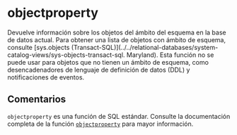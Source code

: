 ﻿---
SidebarGroup: "index-system-functions"
Autogenerated: true
---

# objectproperty

Devuelve información sobre los objetos del ámbito del esquema en la base de datos actual. Para obtener una lista de objetos con ámbito de esquema, consulte [sys.objects &#40;Transact-SQL&#41;](../../relational-databases/system-catalog-views/sys-objects-transact-sql. Maryland). Esta función no se puede usar para objetos que no tienen un ámbito de esquema, como desencadenadores de lenguaje de definición de datos (DDL) y notificaciones de eventos.

## Comentarios 

`objectproperty` es una función de SQL estándar. Consulte la documentación completa de la función [`objectproperty`](https://learn.microsoft.com/es-es/sql/t-sql/functions/objectproperty-transact-sql) para mayor información.
